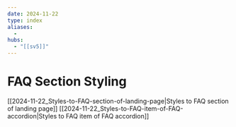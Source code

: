 ```yaml
---
date: 2024-11-22
type: index
aliases:
  -
hubs:
  - "[[sv5]]"
---
```


# FAQ Section   Styling

[[2024-11-22_Styles-to-FAQ-section-of-landing-page|Styles to FAQ section of landing page]]
[[2024-11-22_Styles-to-FAQ-item-of-FAQ-accordion|Styles to FAQ item of FAQ accordion]]
